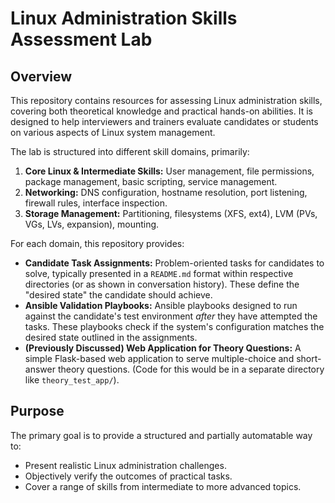# Linux Administration Skills Assessment Lab

## Overview

This repository contains resources for assessing Linux administration skills, covering both theoretical knowledge and practical hands-on abilities. It is designed to help interviewers and trainers evaluate candidates or students on various aspects of Linux system management.

The lab is structured into different skill domains, primarily:
1.  **Core Linux & Intermediate Skills:** User management, file permissions, package management, basic scripting, service management.
2.  **Networking:** DNS configuration, hostname resolution, port listening, firewall rules, interface inspection.
3.  **Storage Management:** Partitioning, filesystems (XFS, ext4), LVM (PVs, VGs, LVs, expansion), mounting.

For each domain, this repository provides:
*   **Candidate Task Assignments:** Problem-oriented tasks for candidates to solve, typically presented in a `README.md` format within respective directories (or as shown in conversation history). These define the "desired state" the candidate should achieve.
*   **Ansible Validation Playbooks:** Ansible playbooks designed to run against the candidate's test environment *after* they have attempted the tasks. These playbooks check if the system's configuration matches the desired state outlined in the assignments.
*   **(Previously Discussed) Web Application for Theory Questions:** A simple Flask-based web application to serve multiple-choice and short-answer theory questions. (Code for this would be in a separate directory like `theory_test_app/`).

## Purpose

The primary goal is to provide a structured and partially automatable way to:
*   Present realistic Linux administration challenges.
*   Objectively verify the outcomes of practical tasks.
*   Cover a range of skills from intermediate to more advanced topics.

